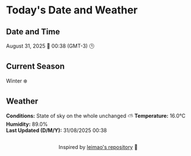  # Today's Date and Weather
    
## Date and Time
August 31, 2025 📅
00:38 (GMT-3) 🕒

## Current Season
Winter ❄️
## Weather 
**Conditions:** State of sky on the whole unchanged ⛅
**Temperature:** 16.0°C  
**Humidity:** 89.0%  
**Last Updated (D/M/Y):** 31/08/2025 00:38
##
<div align="center">Inspired by <a href="https://github.com/leimao/What-Is-The-Date-Today">leimao's repository</a> 🌱</div>
